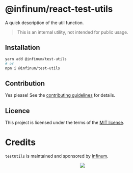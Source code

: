 # @infinum/react-test-utils

A quick description of the util function.

> This is an internal utility, not intended for public usage.

## Installation

```sh
yarn add @infinum/test-utils
# or
npm i @infinum/test-utils
```

## Contribution

Yes please! See the [contributing guidelines](https://github.com/infinum/react-nuts-and-bolts/blob/master/CONTRIBUTING.md) for details.

## Licence

This project is licensed under the terms of the [MIT license](https://github.com/infinum/react-nuts-and-bolts/blob/master/LICENSE).

# Credits

`testUtils` is maintained and sponsored by
[Infinum](https://www.infinum.com).

<p align="center">
  <a href='https://infinum.com'>
    <picture>
        <source srcset="https://assets.infinum.com/brand/logo/static/white.svg" media="(prefers-color-scheme: dark)">
        <img src="https://assets.infinum.com/brand/logo/static/default.svg">
    </picture>
  </a>
</p>
